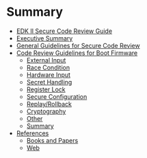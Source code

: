 <!--- @file
  Summary.md for EDK II Security Code Revie Guide

  Copyright (c) 2019, Intel Corporation. All rights reserved.<BR>

  Redistribution and use in source (original document form) and 'compiled'
  forms (converted to PDF, epub, HTML and other formats) with or without
  modification, are permitted provided that the following conditions are met:

  1) Redistributions of source code (original document form) must retain the
     above copyright notice, this list of conditions and the following
     disclaimer as the first lines of this file unmodified.

  2) Redistributions in compiled form (transformed to other DTDs, converted to
     PDF, epub, HTML and other formats) must reproduce the above copyright
     notice, this list of conditions and the following disclaimer in the
     documentation and/or other materials provided with the distribution.

  THIS DOCUMENTATION IS PROVIDED BY TIANOCORE PROJECT "AS IS" AND ANY EXPRESS OR
  IMPLIED WARRANTIES, INCLUDING, BUT NOT LIMITED TO, THE IMPLIED WARRANTIES OF
  MERCHANTABILITY AND FITNESS FOR A PARTICULAR PURPOSE ARE DISCLAIMED. IN NO
  EVENT SHALL TIANOCORE PROJECT  BE LIABLE FOR ANY DIRECT, INDIRECT, INCIDENTAL,
  SPECIAL, EXEMPLARY, OR CONSEQUENTIAL DAMAGES (INCLUDING, BUT NOT LIMITED TO,
  PROCUREMENT OF SUBSTITUTE GOODS OR SERVICES; LOSS OF USE, DATA, OR PROFITS;
  OR BUSINESS INTERRUPTION) HOWEVER CAUSED AND ON ANY THEORY OF LIABILITY,
  WHETHER IN CONTRACT, STRICT LIABILITY, OR TORT (INCLUDING NEGLIGENCE OR
  OTHERWISE) ARISING IN ANY WAY OUT OF THE USE OF THIS DOCUMENTATION, EVEN IF
  ADVISED OF THE POSSIBILITY OF SUCH DAMAGE.

-->
# Summary

* [EDK II Secure Code Review Guide ](README.md)
* [Executive Summary](executive_summary.md)
* [General Guidelines for Secure Code Review](general_guidelines_for_secure_code_review.md)
* [Code Review Guidelines for Boot Firmware](code_review_guidelines_for_boot_firmware/README.md)
  * [External Input](code_review_guidelines_for_boot_firmware/external_input.md)
  * [Race Condition](code_review_guidelines_for_boot_firmware/race_condition.md)
  * [Hardware Input](code_review_guidelines_for_boot_firmware/hardware_input.md)
  * [Secret Handling](code_review_guidelines_for_boot_firmware/secret_handling.md)
  * [Register Lock](code_review_guidelines_for_boot_firmware/register_lock.md)
  * [Secure Configuration](code_review_guidelines_for_boot_firmware/secure_configuration.md)
  * [Replay/Rollback](code_review_guidelines_for_boot_firmware/replayrollback.md)
  * [Cryptography](code_review_guidelines_for_boot_firmware/cryptography.md)
  * [Other](code_review_guidelines_for_boot_firmware/other.md)
  * [Summary](code_review_guidelines_for_boot_firmware/summary.md)
* [References](references.md)
  * [Books and Papers ](references.md#books-and-papers)
  * [Web](references.md#web)
